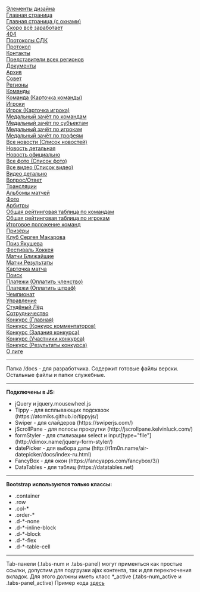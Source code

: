 
<a href="https://brekot.github.io/nhl-webpack/elem.html">Элементы дизайна</a><br>
<a href="https://brekot.github.io/nhl-webpack/index.html">Главная страница</a><br>
<a href="https://brekot.github.io/nhl-webpack/index-window.html">Главная страница (с окнами)</a><br>
<a href="https://brekot.github.io/nhl-webpack/soon.html">Скоро всё заработает</a><br>
<a href="https://brekot.github.io/nhl-webpack/404.html">404</a><br>
<a href="https://brekot.github.io/nhl-webpack/protocols.html">Протоколы СДК</a><br>
<a href="https://brekot.github.io/nhl-webpack/protocol.html">Протокол</a><br>
<a href="https://brekot.github.io/nhl-webpack/contacts.html">Контакты</a><br>
<a href="https://brekot.github.io/nhl-webpack/representatives.html">Представители всех регионов</a><br>
<a href="https://brekot.github.io/nhl-webpack/docs.html">Документы</a><br>
<a href="https://brekot.github.io/nhl-webpack/archive.html">Архив</a><br>
<a href="https://brekot.github.io/nhl-webpack/council.html">Совет</a><br>
<a href="https://brekot.github.io/nhl-webpack/regions.html">Регионы</a><br>
<a href="https://brekot.github.io/nhl-webpack/teams.html">Команды</a><br>
<a href="https://brekot.github.io/nhl-webpack/team.html">Команда (Карточка команды)</a><br>
<a href="https://brekot.github.io/nhl-webpack/players.html">Игроки</a><br>
<a href="https://brekot.github.io/nhl-webpack/player.html">Игрок (Карточка игрока)</a><br>
<a href="https://brekot.github.io/nhl-webpack/medal-one.html">Медальный зачёт по командам</a><br>
<a href="https://brekot.github.io/nhl-webpack/medal-two.html">Медальный зачёт по субъектам</a><br>
<a href="https://brekot.github.io/nhl-webpack/medal-three.html">Медальный зачёт по игрокам</a><br>
<a href="https://brekot.github.io/nhl-webpack/medal-four.html">Медальный зачёт по трофеям</a><br>
<a href="https://brekot.github.io/nhl-webpack/news-list.html">Все новости (Список новостей)</a><br>
<a href="https://brekot.github.io/nhl-webpack/news-detail.html">Новость детальная</a><br>
<a href="https://brekot.github.io/nhl-webpack/news-officially.html">Новость официально</a><br>
<a href="https://brekot.github.io/nhl-webpack/photo-list.html">Все фото (Список фото)</a><br>
<a href="https://brekot.github.io/nhl-webpack/video-list.html">Все видео (Список видео)</a><br>
<a href="https://brekot.github.io/nhl-webpack/video.html">Видео детально</a><br>
<a href="https://brekot.github.io/nhl-webpack/faq.html">Вопрос/Ответ</a><br>
<a href="https://brekot.github.io/nhl-webpack/broadcast.html">Трансляции</a><br>
<a href="https://brekot.github.io/nhl-webpack/albums.html">Альбомы матчей</a><br>
<a href="https://brekot.github.io/nhl-webpack/album.html">Фото</a><br>
<a href="https://brekot.github.io/nhl-webpack/arbitrators.html">Арбитры</a><br>
<a href="https://brekot.github.io/nhl-webpack/statistic-teams.html">Общая рейтинговая таблица по командам</a><br>
<a href="https://brekot.github.io/nhl-webpack/statistic-players.html">Общая рейтинговая таблица по игрокам</a><br>
<a href="https://brekot.github.io/nhl-webpack/final-position.html">Итоговое положение команд</a><br>
<a href="https://brekot.github.io/nhl-webpack/winners.html">Призёры</a><br>
<a href="https://brekot.github.io/nhl-webpack/club.html">Клуб Сергея Макарова</a><br>
<a href="https://brekot.github.io/nhl-webpack/prize.html">Приз Якушева</a><br>
<a href="https://brekot.github.io/nhl-webpack/festival.html">Фестиваль Хоккея</a><br>
<a href="https://brekot.github.io/nhl-webpack/match-calendar.html">Матчи Ближайшие</a><br>
<a href="https://brekot.github.io/nhl-webpack/match-result.html">Матчи Результаты</a><br>
<a href="https://brekot.github.io/nhl-webpack/match.html">Карточка матча</a><br>
<a href="https://brekot.github.io/nhl-webpack/search.html">Поиск</a><br>
<a href="https://brekot.github.io/nhl-webpack/payments-one.html">Платежи (Оплатить членство)</a><br>
<a href="https://brekot.github.io/nhl-webpack/payments-two.html">Платежи (Оплатить штраф)</a><br>
<a href="https://brekot.github.io/nhl-webpack/championship.html">Чемпионат</a><br>
<a href="https://brekot.github.io/nhl-webpack/control.html">Управление</a><br>
<a href="https://brekot.github.io/nhl-webpack/ice.html">Студёный Лёд</a><br>
<a href="https://brekot.github.io/nhl-webpack/cooperation.html">Сотрудничество</a><br>
<a href="https://brekot.github.io/nhl-webpack/contest-one.html">Конкурс (Главная)</a><br>
<a href="https://brekot.github.io/nhl-webpack/contest-two.html">Конкурс (Конкурс комментаторов)</a><br>
<a href="https://brekot.github.io/nhl-webpack/contest-three.html">Конкурс (Задания конкурса)</a><br>
<a href="https://brekot.github.io/nhl-webpack/contest-four.html">Конкурс (Участники конкурса)</a><br>
<a href="https://brekot.github.io/nhl-webpack/contest-five.html">Конкурс (Результаты конкурса)</a><br>
<a href="https://brekot.github.io/nhl-webpack/about.html">О лиге</a><br>

<hr>

Папка /docs - для разработчика. Содержит готовые файлы верски. Остальные файлы и папки служебные.

<hr>

<b>Подключены в JS:</b><br>
<ul>
    <li>jQuery и jquery.mousewheel.js</li>
    <li>Tippy - для всплывающих подсказок (https://atomiks.github.io/tippyjs/)</li>
    <li>Swiper - для слайдеров (https://swiperjs.com/)</li>
    <li>jScrollPane - для полосы прокрутки (http://jscrollpane.kelvinluck.com/)</li>
    <li>formStyler - для стилизации select и input[type="file"] (http://dimox.name/jquery-form-styler/)</li>
    <li>datePicker - для выбора даты (http://t1m0n.name/air-datepicker/docs/index-ru.html)</li>
    <li>FancyBox - для окон (https://fancyapps.com/fancybox/3/)</li>
    <li>DataTables - для таблиц (https://datatables.net)</li>
</ul>

<hr>

<b>Bootstrap используются только классы:</b><br>
<ul>
    <li>.container</li>
    <li>.row</li>
    <li>.col-*</li>
    <li>.order-*</li>
    <li>.d-*-none</li>
    <li>.d-*-inline-block</li>
    <li>.d-*-block</li>
    <li>.d-*-flex</li>
    <li>.d-*-table-cell</li>
</ul>

<hr>

Tab-панели (.tabs-num и .tabs-panel) могут применться как простые ссылки, допустим для подгрузки ajax контента, так и для переключения вкладок. Для этого должны иметь класс *_active (.tabs-num_active и .tabs-panel_active) Пример кода <a href="https://sportnoise.github.io/nhl/elem.html">здесь</a>

